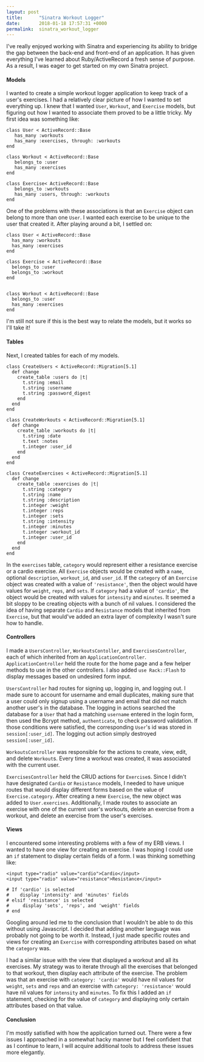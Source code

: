 ```yaml
---
layout: post
title:      "Sinatra Workout Logger"
date:       2018-01-18 17:57:31 +0000
permalink:  sinatra_workout_logger
---
```



I've really enjoyed working with Sinatra and experiencing its ability to bridge the gap between the back-end and front-end of an application. It has given everything I've learned about Ruby/ActiveRecord a fresh sense of purpose. As a result, I was eager to get started on my own Sinatra project.

#### Models

I wanted to create a simple workout logger application to keep track of a user's exercises. I had a relatively clear picture of how I wanted to set everything up. I knew that I wanted `User`, `Workout`, and `Exercise` models, but figuring out how I wanted to associate them proved to be a little tricky. My first idea was something like:

```
class User < ActiveRecord::Base
   has_many :workouts
   has_many :exercises, through: :workouts
end

class Workout < ActiveRecord::Base
   belongs_to :user
   has_many :exercises
end

class Exercise< ActiveRecord::Base
   belongs_to :workouts
   has_many :users, through: :workouts
end
```

One of the problems with these associations is that an `Exercise` object can belong to more than one `User`. I wanted each exercise to be unique to the user that created it. After playing around a bit, I settled on:

```
class User < ActiveRecord::Base
  has_many :workouts
  has_many :exercises
end

class Exercise < ActiveRecord::Base
  belongs_to :user
  belongs_to :workout
end


class Workout < ActiveRecord::Base
  belongs_to :user
  has_many :exercises
end
```

I'm still not sure if this is the best way to relate the models, but it works so I'll take it! 

#### Tables

Next, I created tables for each of my models.  

```
class CreateUsers < ActiveRecord::Migration[5.1]
  def change
    create_table :users do |t|
      t.string :email
      t.string :username
      t.string :password_digest
    end
  end
end

class CreateWorkouts < ActiveRecord::Migration[5.1]
  def change
    create_table :workouts do |t|
      t.string :date
      t.text :notes
      t.integer :user_id
    end
  end
end

class CreateExercises < ActiveRecord::Migration[5.1]
  def change
    create_table :exercises do |t|
      t.string :category
      t.string :name
      t.string :description
      t.integer :weight
      t.integer :reps
      t.integer :sets
      t.string :intensity
      t.integer :minutes
      t.integer :workout_id
      t.integer :user_id
    end
  end
end
```

In the `exercises` table, `category` would represent either a resistance exercise or a cardio exercise. All `Exercise` objects would be created with a `name`, optional `description`, `workout_id`, and `user_id`. If the `category` of an `Exercise` object was created with a value of  `'resistance'`, then the object would have values for `weight`, `reps`, and `sets`. If `category` had a value of `'cardio'`, the object would be created with values for `intensity` and `minutes`. It seemed a bit sloppy to be creating objects with a bunch of nil values. I considered the idea of having separate `Cardio` and `Resistance` models that inherited from `Exercise`, but that would've added an extra layer of complexity I wasn't sure how to handle. 

#### Controllers

I made a `UsersController`, `WorkoutsContoller`, and `ExercisesController`, each of which inherited from an `ApplicationController`. `ApplicationController` held the route for the home page and a few helper methods to use in the other controllers. I also added `use Rack::Flash` to display messages based on undesired form input. 

`UsersController` had routes for signing up, logging in, and logging out. I made sure to account for username and email duplicates, making sure that a user could only signup using a username and email that did not match another user's in the database. The logging in actions searched the database for a `User` that had a matching `username` entered in the login form, then used the Bcrypt method, `authenticate`, to check password validation. If those conditions were satisfied, the corresponding `User`'s id was stored in `session[:user_id]`. The logging out action simply destroyed `session[:user_id]`.

`WorkoutsController` was responsible for the actions to create, view, edit, and delete `Workout`s. Every time a workout was created, it was associated with the current user. 

`ExercisesController` held the CRUD actions for `Exercise`s. Since I didn't have designated `Cardio` or `Resistance` models, I needed to have unique routes that would display different forms based on the value of `Exercise.category`. After creating a new `Exercise`, the new object was added to `User.exercises`. Additionally, I made routes to associate an exercise with one of the current user's workouts, delete an exercise from a workout, and delete an exercise from the user's exercises.

#### Views

I encountered some interesting problems with a few of my ERB views. I wanted to have one view for creating an exercise. I was hoping I could use an `if` statement to display certain fields of a form. I was thinking something like:

```
<input type="radio" value="cardio">Cardio</input>
<input type="radio" value="resistance">Resistance</input>

# If 'cardio' is selected
#    display 'intensity' and 'minutes' fields
# elsif 'resistance' is selected
#     display 'sets', 'reps', and 'weight' fields
# end  
```

Googling around led me to the conclusion that I wouldn't be able to do this without using Javascript. I decided that adding another language was probably not going to be worth it. Instead, I just made specific routes and views for creating an `Exercise` with corresponding attributes based on what the `category` was.

I had a similar issue with the view that displayed a workout and all its exercises. My strategy was to iterate through all the exercises that belonged to that workout, then display each attribute of the exercise. The problem was that an exercise with `category: 'cardio'` would have nil values for `weight`, `sets` and `reps` and an exercise with `category: 'resistance'` would have nil values for `intensity` and `minutes`. To fix this I added an `if` statement, checking for the value of `category` and displaying only certain attributes based on that value. 

#### Conclusion

I'm mostly satisfied with how the application turned out. There were a few issues I approached in a somewhat hacky manner but I feel confident that as I continue to learn, I will acquire additional tools to address these issues more elegantly. 










